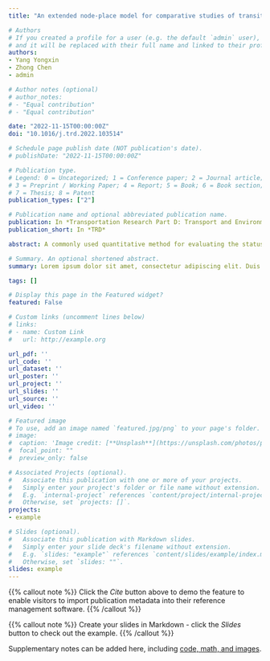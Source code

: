 ```yaml
---
title: "An extended node-place model for comparative studies of transit-oriented development"

# Authors
# If you created a profile for a user (e.g. the default `admin` user), write the username (folder name) here 
# and it will be replaced with their full name and linked to their profile.
authors:
- Yang Yongxin
- Zhong Chen
- admin

# Author notes (optional)
# author_notes:
# - "Equal contribution"
# - "Equal contribution"

date: "2022-11-15T00:00:00Z"
doi: "10.1016/j.trd.2022.103514"

# Schedule page publish date (NOT publication's date).
# publishDate: "2022-11-15T00:00:00Z"

# Publication type.
# Legend: 0 = Uncategorized; 1 = Conference paper; 2 = Journal article;
# 3 = Preprint / Working Paper; 4 = Report; 5 = Book; 6 = Book section;
# 7 = Thesis; 8 = Patent
publication_types: ["2"]

# Publication name and optional abbreviated publication name.
publication: In *Transportation Research Part D: Transport and Environment*
publication_short: In *TRD*

abstract: A commonly used quantitative method for evaluating the status quo in transit-oriented development (TOD) is the node-place (NP) model. However, NP-derived models seldom consider the compactness of station areas and their interactions with urban structures. This work extended the NP model by introducing two concepts of compactness and urban vibrancy. Moreover, a scoring approach was proposed to measure the overall TOD level to facilitate inter-city comparison. This work conducted a comparative study of two megacities, Guangzhou and Shenzhen, and found that Shenzhen is better in overall TOD performance. When examining specific dimensions of performance using clustering methods, we found significant discrepancies in both cluster characteristics and spatial distributions, with Guangzhou exhibiting a core-periphery spatial pattern and Shenzhen a polycentric structure. We observed a significant correlation between the TOD index and urban vibrancy in both cities. This study contributes to a more targeted TOD policy by supporting the decision-making process.

# Summary. An optional shortened abstract.
summary: Lorem ipsum dolor sit amet, consectetur adipiscing elit. Duis posuere tellus ac convallis placerat. Proin tincidunt magna sed ex sollicitudin condimentum.

tags: []

# Display this page in the Featured widget?
featured: False

# Custom links (uncomment lines below)
# links:
# - name: Custom Link
#   url: http://example.org

url_pdf: ''
url_code: ''
url_dataset: ''
url_poster: ''
url_project: ''
url_slides: ''
url_source: ''
url_video: ''

# Featured image
# To use, add an image named `featured.jpg/png` to your page's folder. 
# image:
#  caption: 'Image credit: [**Unsplash**](https://unsplash.com/photos/pLCdAaMFLTE)'
#  focal_point: ""
#  preview_only: false

# Associated Projects (optional).
#   Associate this publication with one or more of your projects.
#   Simply enter your project's folder or file name without extension.
#   E.g. `internal-project` references `content/project/internal-project/index.md`.
#   Otherwise, set `projects: []`.
projects:
- example

# Slides (optional).
#   Associate this publication with Markdown slides.
#   Simply enter your slide deck's filename without extension.
#   E.g. `slides: "example"` references `content/slides/example/index.md`.
#   Otherwise, set `slides: ""`.
slides: example
---
```


{{% callout note %}}
Click the *Cite* button above to demo the feature to enable visitors to import publication metadata into their reference management software.
{{% /callout %}}

{{% callout note %}}
Create your slides in Markdown - click the *Slides* button to check out the example.
{{% /callout %}}

Supplementary notes can be added here, including [code, math, and images](https://wowchemy.com/docs/writing-markdown-latex/).

